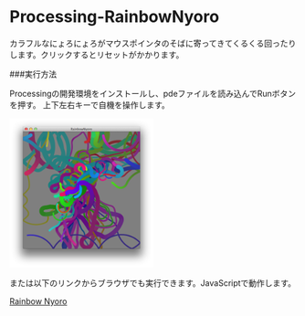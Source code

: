 Processing-RainbowNyoro
=======================


カラフルなにょろにょろがマウスポインタのそばに寄ってきてくるくる回ったりします。クリックするとリセットがかかります。

###実行方法

Processingの開発環境をインストールし、pdeファイルを読み込んでRunボタンを押す。
上下左右キーで自機を操作します。

<img src="20141018_00.png" alt="ゲーム画像" width="50%" height="50%" />

または以下のリンクからブラウザでも実行できます。JavaScriptで動作します。

[Rainbow Nyoro](http://muratamuu.github.io/Processing-RainbowNyoro/index.html)
